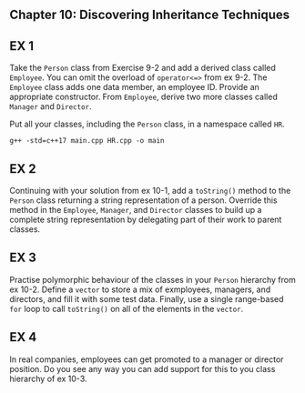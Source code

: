 ## Chapter 10: Discovering Inheritance Techniques

## EX 1

Take the `Person` class from Exercise 9-2 and add a derived class called `Employee`. You can omit the overload of `operator<=>` from ex 9-2. The `Employee` class adds one data member, an employee ID. Provide an appropriate constructor. From `Employee`, derive two more classes called `Manager` and `Director`.

Put all your classes, including the `Person` class, in a namespace called `HR`.

`g++ -std=c++17 main.cpp HR.cpp -o main`

## EX 2

Continuing with your solution from ex 10-1, add a `toString()` method to the `Person` class returning a string representation of a person. Override this method in the `Employee`, `Manager`, and `Director` classes to build up a complete string representation by delegating part of their work to parent classes. 

## EX 3

Practise polymorphic behaviour of the classes in your `Person` hierarchy from ex 10-2. Define a `vector` to store a mix of exmployees, managers, and directors, and fill it with some test data. Finally, use a single range-based `for` loop to call `toString()` on all of the elements in the `vector`.

## EX 4

In real companies, employees can get promoted to a manager or director position. Do you see any way you can add support for this to you class hierarchy of ex 10-3.

